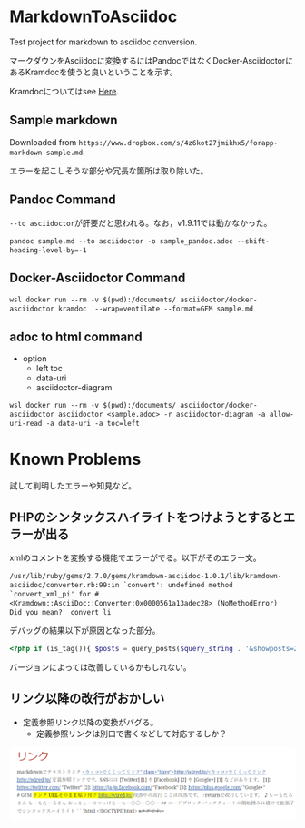# MarkdownToAsciidoc
Test project for markdown to asciidoc conversion.

マークダウンをAsciidocに変換するにはPandocではなくDocker-AsciidoctorにあるKramdocを使うと良いということを示す。

Kramdocについてはsee [Here](https://matthewsetter.com/technical-documentation/asciidoc/convert-markdown-to-asciidoc-with-kramdoc/).

## Sample markdown

Downloaded from `https://www.dropbox.com/s/4z6kot27jmikhx5/forapp-markdown-sample.md`.

エラーを起こしそうな部分や冗長な箇所は取り除いた。

## Pandoc Command


`--to asciidoctor`が肝要だと思われる。なお，v1.9.11では動かなかった。


```
pandoc sample.md --to asciidoctor -o sample_pandoc.adoc --shift-heading-level-by=-1
```

## Docker-Asciidoctor Command

```
wsl docker run --rm -v $(pwd):/documents/ asciidoctor/docker-asciidoctor kramdoc  --wrap=ventilate --format=GFM sample.md
```

## adoc to html command

- option
  - left toc
  - data-uri
  - asciidoctor-diagram

```
wsl docker run --rm -v $(pwd):/documents/ asciidoctor/docker-asciidoctor asciidoctor <sample.adoc> -r asciidoctor-diagram -a allow-uri-read -a data-uri -a toc=left
```


# Known Problems

試して判明したエラーや知見など。

## PHPのシンタックスハイライトをつけようとするとエラーが出る

xmlのコメントを変換する機能でエラーがでる。以下がそのエラー文。

```
/usr/lib/ruby/gems/2.7.0/gems/kramdown-asciidoc-1.0.1/lib/kramdown-asciidoc/converter.rb:99:in `convert': undefined method `convert_xml_pi' for #<Kramdown::AsciiDoc::Converter:0x0000561a13adec28> (NoMethodError)
Did you mean?  convert_li
```

デバッグの結果以下が原因となった部分。

```php
<?php if (is_tag()){ $posts = query_posts($query_string . '&showposts=20'); } ?>
```

バージョンによっては改善しているかもしれない。

## リンク以降の改行がおかしい

- 定義参照リンク以降の変換がバグる。
  - 定義参照リンクは別口で書くなどして対応するしか？

![](linkbug.png)